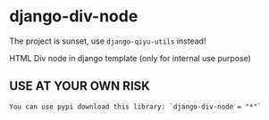 # django-div-node

The project is sunset, use `django-qiyu-utils` instead!

HTML Div node in django template
(only for internal use purpose)

## USE AT YOUR OWN RISK

    You can use pypi download this library: `django-div-node = "*"`

